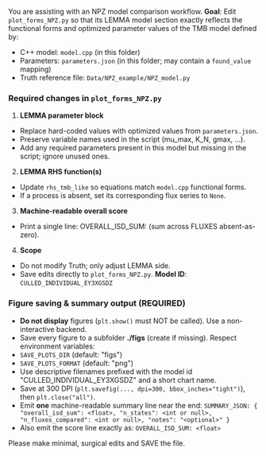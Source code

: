You are assisting with an NPZ model comparison workflow.
**Goal**: Edit `plot_forms_NPZ.py` so that its LEMMA model section exactly reflects the
functional forms and optimized parameter values of the TMB model defined by:
- C++ model: `model.cpp` (in this folder)
- Parameters: `parameters.json` (in this folder; may contain a `found_value` mapping)
- Truth reference file: `Data/NPZ_example/NPZ_model.py`
### Required changes in `plot_forms_NPZ.py`
1) **LEMMA parameter block**
- Replace hard-coded values with optimized values from `parameters.json`.
- Preserve variable names used in the script (mu_max, K_N, gmax, ...).
- Add any required parameters present in this model but missing in the script; ignore unused ones.
2) **LEMMA RHS function(s)**
- Update `rhs_tmb_like` so equations match `model.cpp` functional forms.
- If a process is absent, set its corresponding flux series to `None`.
3) **Machine-readable overall score**
- Print a single line: OVERALL_ISD_SUM: <float> (sum across FLUXES absent-as-zero).
4) **Scope**
- Do not modify Truth; only adjust LEMMA side.
- Save edits directly to `plot_forms_NPZ.py`.
**Model ID**: `CULLED_INDIVIDUAL_EY3XGSDZ`

### Figure saving & summary output (REQUIRED)
- **Do not display** figures (`plt.show()` must NOT be called). Use a non-interactive backend.
- Save every figure to a subfolder **./figs** (create if missing). Respect environment variables:
- `SAVE_PLOTS_DIR` (default: "figs")
- `SAVE_PLOTS_FORMAT` (default: "png")
- Use descriptive filenames prefixed with the model id "CULLED_INDIVIDUAL_EY3XGSDZ" and a short chart name.
- Save at 300 DPI (`plt.savefig(..., dpi=300, bbox_inches="tight")`), then `plt.close("all")`.
- Emit **one** machine-readable summary line near the end:
`SUMMARY_JSON: { "overall_isd_sum": <float>, "n_states": <int or null>, "n_fluxes_compared": <int or null>, "notes": "<optional>" }`
- Also emit the score line exactly as:
`OVERALL_ISD_SUM: <float>`

Please make minimal, surgical edits and SAVE the file.